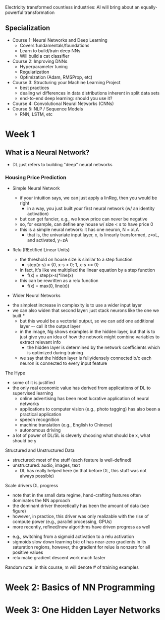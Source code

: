 

Electricity transformed countless industries: AI will bring about an equally-powerful transformation

## Specialization
* Course 1:  Neural Networks and Deep Learning 
  - Covers fundamentals/foundations
  - Learn to build/train deep NNs
  - Will build a cat classifier
* Course 2: Improving DNNs
  - Hyperparameter tuning
  - Regularization
  - Optimization (Adam, RMSProp, etc)
* Course 3: Structuring your Machine Learning Project
  - best practices
  - dealing w/ differences in data distributions inherent in split data sets
  - end-to-end deep learning: should you use it?
* Course 4:  Convolutional Neural Networks (CNNs)
* Course 5:  NLP / Sequence Models
  - RNN, LSTM, etc
  
# Week 1
## What is a Neural Network?
* DL just refers to building "deep" neural networks

### Housing Price Prediction
* Simple Neural Network
  - if your intuition says, we can just apply a linReg, then you would be right
    * in a way, you just built your first neural network (w/ an identity activation)
  - but can get fancier, e.g., we know price can never be negative
  - so, for example, can define any house w/ size < s to have price 0
  - this is a simple neural network: it has one neuron, N = xLA
    * that is, the univariate input layer, x, is linearly transformed, z=xL, and activated, y=zA
  
* Relu (REctified Linear Units)
  - the threshold on house size is similar to a step function
    * step(x-s) = {0, x-s < 0; 1, x-s >= 0}
  - in fact, it's like we multiplied the linear equation by a step function
    * f(x) = step(x-s)*line(x)
  - this can be rewritten as a relu function
    * f(x) = max(0, line(x))
  
 * Wider Neural Networks
  - the simplest increase in complexity is to use a wider input layer
  - we can also widen that second layer: just stack neurons like the one we built 
    * 
    * but this would be a vectorial output, so we can add one additional layer -- call it the output layer
    * in the image, Ng shows examples in the hidden layer, but that is to just give you an idea of how the network might combine variables to extract relevant info
      - the hidden layer is determined by the network coefficients which is optimized during training
    * we say that the hidden layer is fully/densely connected b/c each neuron is connected to every input feature 
    
    
 The Hype
  * some of it is justified
  * the only real economic value has derived from applications of DL to supervised learning
    - online advertising has been most lucrative application of neural networks
    - applications to computer vision (e.g., photo tagging) has also been a practical application
    - speech recognition 
    - machine translation (e.g., English to Chinese)
    - autonomous driving
  * a lot of power of DL/SL is cleverly choosing what should be x, what should be y
  
Structured and Unstructured Data
  * structured: most of the stuff (each feature is well-defined)
  * unstructured: audio, images, text 
    - DL has really helped here (in that before DL, this stuff was not always possible)
  
 Scale drivers DL progress
 * note that in the small data regime, hand-crafting features often dominates the NN approach
 * the dominant driver theoretically has been the amount of data (see figure)
 * however, in practice, this driver was only realizable with the rise of compute power (e.g., parallel processing, GPUs)
 * more recently, refined/new algorithms have driven progress as well
  - e.g., switching from a sigmoid activation to a relu activation
  - sigmoids slow down learning b/c of has near-zero gradients in its saturation regions, however, the gradient for relue is nonzero for all positive values
  - relu make gradient descent work much faster
  
Random note:  in this course, m will denote # of training examples

# Week 2: Basics of NN Programming


# Week 3: One Hidden Layer Networks
